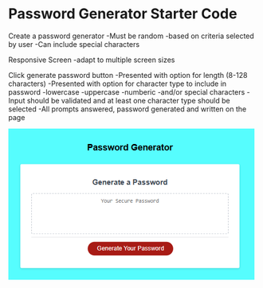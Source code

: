 # Password Generator Starter Code
Create a password generator 
    -Must be random
    -based on criteria selected by user
    -Can include special characters 

Responsive Screen
    -adapt to multiple screen sizes

Click generate password button
-Presented with option for length (8-128 characters)
-Presented with option for character type to include in password 
    -lowercase
    -uppercase
    -numberic
    -and/or special characters
-Input should be validated and at least one character type should be selected
-All prompts answered, password generated and written on the page

<img src="Password Generator Finished.png" alt="Alt text" title="Optional title">
